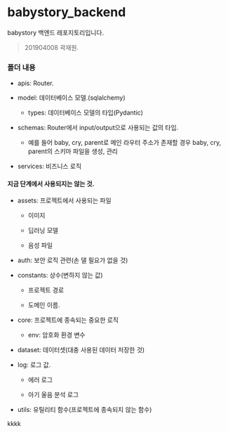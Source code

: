 # babystory_backend

babystory 백엔드 레포지토리입니다.

> 201904008 곽재원.

### 폴더 내용

- apis: Router.

- model: 데이터베이스 모델.(sqlalchemy)

  - types: 데이터베이스 모델의 타입(Pydantic)

- schemas: Router에서 input/output으로 사용되는 값의 타입.

  - 예를 들어 baby, cry, parent로 메인 라우터 주소가 존재할 경우 baby, cry, parent의 스키마 파일을 생성, 관리

- services: 비즈니스 로직

#### 지금 단계에서 사용되지는 않는 것.

- assets: 프로젝트에서 사용되는 파일

  - 이미지

  - 딥러닝 모델

  - 음성 파일

- auth: 보안 로직 관련(손 댈 필요가 없을 것)

- constants: 상수(변하지 않는 값)

  - 프로젝트 경로

  - 도메인 이름.

- core: 프로젝트에 종속되는 중요한 로직

  - env: 암호화 환경 변수

- dataset: 데이터셋(대충 사용된 데이터 저장한 것)

- log: 로그 값.

  - 에러 로그

  - 아기 울음 분석 로그

- utils: 유틸리티 함수(프로젝트에 종속되지 않는 함수)

kkkk